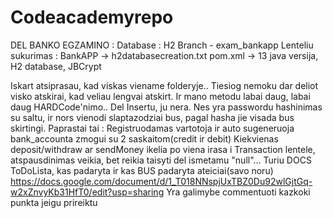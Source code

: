 # Codeacademyrepo
DEL BANKO EGZAMINO :
Database : H2
Branch - exam_bankapp
Lenteliu sukurimas : BankAPP -> h2databasecreation.txt
pom.xml -> 13 java versija, H2 database, JBCrypt

Iskart atsiprasau, kad viskas viename folderyje.. Tiesiog nemoku dar deliot visko atskirai, kad veliau lengvai atskirt.
Ir mano metodu labai daug, labai daug HARDCode'nimo.. 
Del Insertu, ju nera. Nes yra passwordu hashinimas su saltu, ir nors vienodi slaptazodziai bus, pagal hasha jie visada bus skirtingi.
Paprastai tai :
Registruodamas vartotoja ir auto sugeneruoja bank_accounta zmogui su 2 saskaitom(credit ir debit)
Kiekvienas deposit/withdraw ar sendMoney ikelia po viena irasa i Transaction lentele, atspausdinimas veikia, bet reikia taisyti del ismetamu "null"...
Turiu DOCS ToDoLista, kas padaryta ir kas BUS padaryta ateiciai(savo noru)
https://docs.google.com/document/d/1_T018NNspjUxTBZ0Du92wlGjtGq-w2xZnvyKb31HfT0/edit?usp=sharing
Yra galimybe commentuoti kazkoki punkta jeigu prireiktu
